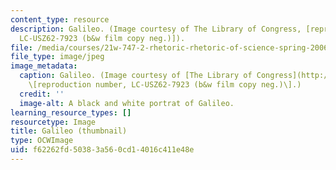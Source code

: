 ```yaml
---
content_type: resource
description: Galileo. (Image courtesy of The Library of Congress, [reproduction number,
  LC-USZ62-7923 (b&w film copy neg.)]).
file: /media/courses/21w-747-2-rhetoric-rhetoric-of-science-spring-2006/f62262fd50383a560cd14016c411e48e_21w-747-2s06-th.jpg
file_type: image/jpeg
image_metadata:
  caption: Galileo. (Image courtesy of [The Library of Congress](http://www.loc.gov/rr/print/),
    \[reproduction number, LC-USZ62-7923 (b&w film copy neg.)\].)
  credit: ''
  image-alt: A black and white portrat of Galileo.
learning_resource_types: []
resourcetype: Image
title: Galileo (thumbnail)
type: OCWImage
uid: f62262fd-5038-3a56-0cd1-4016c411e48e
---
```

